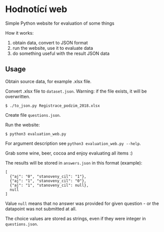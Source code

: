 Hodnotící web
=============

Simple Python website for evaluation of some things

How it works:

1. obtain data, convert to JSON format
2. run the website, use it to evaluate data
3. do something useful with the result JSON data

Usage
-----

Obtain source data, for example .xlsx file.

Convert .xlsx file to `dataset.json`. Warning: if the file exists, it will be overwritten.

```shell
$ ./to_json.py Registrace_podzim_2018.xlsx
```

Create file `questions.json`.

Run the website:

```shell
$ python3 evaluation_web.py
```

For argument description see `python3 evaluation_web.py --help`.

Grab some wine, beer, cocoa and enjoy evaluating all items :)

The results will be stored in `answers.json` in this format (example):

```
[
  {"aj": "0", "stanoveny_cil": "1"},
  {"aj": "1", "stanoveny_cil": "0"},
  {"aj": "1", "stanoveny_cil": null},
  null
]
```

Value `null` means that no answer was provided for given question - or the datapoint was not submitted at all.

The choice values are stored as strings, even if they were integer in `questions.json`.
